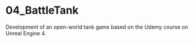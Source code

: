 # 04_BattleTank
Development of an open-world tank game based on the Udemy course on Unreal Engine 4.

